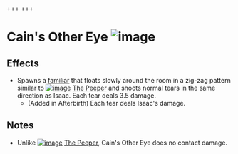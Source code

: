 +++
+++

 # Cain's Other Eye ![image](/image/Cain%27s_Other_Eye.png) 

Effects
---------


* Spawns a [familiar](/wiki/Familiar "Familiar") that floats slowly around the room in a zig-zag pattern similar to [![image](/image/The_Peeper.png)](/wiki/The_Peeper "The Peeper") [The Peeper](/wiki/The_Peeper "The Peeper") and shoots normal tears in the same direction as Isaac. Each tear deals 3.5 damage.
	+ (Added in Afterbirth) Each tear deals Isaac's damage.


Notes
-------


* Unlike [![image](/image/The_Peeper.png)](/wiki/The_Peeper "The Peeper") [The Peeper](/wiki/The_Peeper "The Peeper"), Cain's Other Eye does no contact damage.


